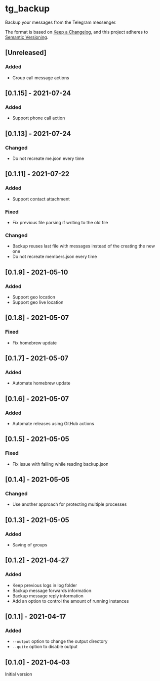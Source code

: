 # tg_backup
Backup your messages from the Telegram messenger.

The format is based on [Keep a Changelog](https://keepachangelog.com/en/1.0.0/),
and this project adheres to [Semantic Versioning](https://semver.org/spec/v2.0.0.html).

## [Unreleased]
### Added
- Group call message actions

## [0.1.15] - 2021-07-24
### Added
- Support phone call action

## [0.1.13] - 2021-07-24
### Changed
- Do not recreate me.json every time

## [0.1.11] - 2021-07-22
### Added
- Support contact attachment

### Fixed
- Fix previous file parsing if writing to the old file

### Changed
- Backup reuses last file with messages instead of the creating the new one
- Do not recreate members.json every time

## [0.1.9] - 2021-05-10
### Added
- Support geo location
- Support geo live location

## [0.1.8] - 2021-05-07
### Fixed
- Fix homebrew update

## [0.1.7] - 2021-05-07
### Added
- Automate homebrew update

## [0.1.6] - 2021-05-07
### Added
- Automate releases using GitHub actions

## [0.1.5] - 2021-05-05
### Fixed
- Fix issue with failing while reading backup.json

## [0.1.4] - 2021-05-05
### Changed
- Use another approach for protecting multiple processes

## [0.1.3] - 2021-05-05
### Added
- Saving of groups

## [0.1.2] - 2021-04-27
### Added
- Keep previous logs in log folder
- Backup message forwards information
- Backup message reply information
- Add an option to control the amount of running instances

## [0.1.1] - 2021-04-17
### Added
- `--output` option to change the output directory
- `--quite` option to disable output

## [0.1.0] - 2021-04-03

Initial version

